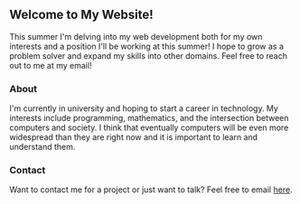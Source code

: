 ## Welcome to My Website!

This summer I'm delving into my web development both for my own interests and a position I'll be working at this summer! I hope to grow as a problem solver and expand my skills into other domains. Feel free to reach out to me at my email!

### About

I'm currently in university and hoping to start a career in technology. My interests include programming, mathematics, and the intersection between computers and society. I think that eventually computers will be even more widespread than they are right now and it is important to learn and understand them.

### Contact

Want to contact me for a project or just want to talk? Feel free to email [here](mailto:hkbnguyen3@g.ucla.edu).
